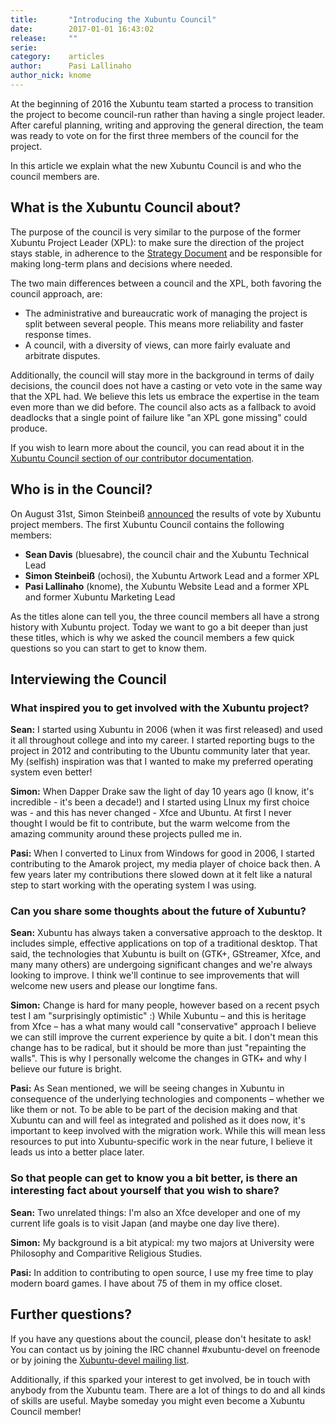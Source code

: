 ```yaml
---
title:       "Introducing the Xubuntu Council"
date:        2017-01-01 16:43:02
release:     ""
serie:       
category:    articles
author:      Pasi Lallinaho
author_nick: knome
---
```


At the beginning of 2016 the Xubuntu team started a process to transition the project to become council-run rather than having a single project leader. After careful planning, writing and approving the general direction, the team was ready to vote on for the first three members of the council for the project.

In this article we explain what the new Xubuntu Council is and who the council members are.

What is the Xubuntu Council about?
----------------------------------

The purpose of the council is very similar to the purpose of the former Xubuntu Project Leader (XPL): to make sure the direction of the project stays stable, in adherence to the [Strategy Document](http://docs.xubuntu.org/contributors/xsd.html) and be responsible for making long-term plans and decisions where needed.

The two main differences between a council and the XPL, both favoring the council approach, are:

- The administrative and bureaucratic work of managing the project is split between several people. This means more reliability and faster response times.
- A council, with a diversity of views, can more fairly evaluate and arbitrate disputes.

Additionally, the council will stay more in the background in terms of daily decisions, the council does not have a casting or veto vote in the same way that the XPL had. We believe this lets us embrace the expertise in the team even more than we did before. The council also acts as a fallback to avoid deadlocks that a single point of failure like "an XPL gone missing" could produce.

If you wish to learn more about the council, you can read about it in the [Xubuntu Council section of our contributor documentation](http://docs.xubuntu.org/contributors/xsd.html#xsd-community).

Who is in the Council?
----------------------

On August 31st, Simon Steinbeiß [announced](https://lists.ubuntu.com/archives/xubuntu-devel/2016-August/011326.html) the results of vote by Xubuntu project members. The first Xubuntu Council contains the following members:

- **Sean Davis** (bluesabre), the council chair and the Xubuntu Technical Lead
- **Simon Steinbeiß** (ochosi), the Xubuntu Artwork Lead and a former XPL
- **Pasi Lallinaho** (knome), the Xubuntu Website Lead and a former XPL and former Xubuntu Marketing Lead

As the titles alone can tell you, the three council members all have a strong history with Xubuntu project. Today we want to go a bit deeper than just these titles, which is why we asked the council members a few quick questions so you can start to get to know them.

Interviewing the Council
------------------------

<!-- [gallery link="none" size="full" ids="4227,4228,4226"] -->

### What inspired you to get involved with the Xubuntu project?

**Sean:** I started using Xubuntu in 2006 (when it was first released) and used it all throughout college and into my career. I started reporting bugs to the project in 2012 and contributing to the Ubuntu community later that year. My (selfish) inspiration was that I wanted to make my preferred operating system even better!

**Simon:** When Dapper Drake saw the light of day 10 years ago (I know, it's incredible - it's been a decade!) and I started using LInux my first choice was - and this has never changed - Xfce and Ubuntu. At first I never thought I would be fit to contribute, but the warm welcome from the amazing community around these projects pulled me in.

**Pasi:** When I converted to Linux from Windows for good in 2006, I started contributing to the Amarok project, my media player of choice back then. A few years later my contributions there slowed down at it felt like a natural step to start working with the operating system I was using.

### Can you share some thoughts about the future of Xubuntu?

**Sean:** Xubuntu has always taken a conversative approach to the desktop. It includes simple, effective applications on top of a traditional desktop. That said, the technologies that Xubuntu is built on (GTK+, GStreamer, Xfce, and many many others) are undergoing significant changes and we're always looking to improve. I think we'll continue to see improvements that will welcome new users and please our longtime fans.

**Simon:** Change is hard for many people, however based on a recent psych test I am "surprisingly optimistic" :) While Xubuntu – and this is heritage from Xfce – has a what many would call "conservative" approach I believe we can still improve the current experience by quite a bit. I don't mean this change has to be radical, but it should be more than just "repainting the walls". This is why I personally welcome the changes in GTK+ and why I believe our future is bright.

**Pasi:** As Sean mentioned, we will be seeing changes in Xubuntu in consequence of the underlying technologies and components – whether we like them or not. To be able to be part of the decision making and that Xubuntu can and will feel as integrated and polished as it does now, it's important to keep involved with the migration work. While this will mean less resources to put into Xubuntu-specific work in the near future, I believe it leads us into a better place later.

### So that people can get to know you a bit better, is there an interesting fact about yourself that you wish to share?

**Sean:** Two unrelated things: I'm also an Xfce developer and one of my current life goals is to visit Japan (and maybe one day live there).

**Simon:** My background is a bit atypical: my two majors at University were Philosophy and Comparitive Religious Studies.

**Pasi:** In addition to contributing to open source, I use my free time to play modern board games. I have about 75 of them in my office closet.

Further questions?
------------------

If you have any questions about the council, please don't hesitate to ask! You can contact us by joining the IRC channel #xubuntu-devel on freenode or by joining the [Xubuntu-devel mailing list](https://lists.ubuntu.com/mailman/listinfo/xubuntu-devel).

Additionally, if this sparked your interest to get involved, be in touch with anybody from the Xubuntu team. There are a lot of things to do and all kinds of skills are useful. Maybe someday you might even become a Xubuntu Council member!
